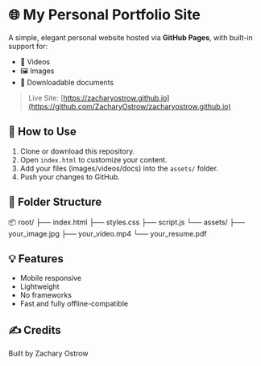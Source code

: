# 🌐 My Personal Portfolio Site

A simple, elegant personal website hosted via **GitHub Pages**, with built-in support for:

- 🎥 Videos
- 🖼️ Images
- 📄 Downloadable documents

> Live Site: [https://zacharyostrow.github.io](https://github.com/ZacharyOstrow/zacharyostrow.github.io)

## 🚀 How to Use

1. Clone or download this repository.
2. Open `index.html` to customize your content.
3. Add your files (images/videos/docs) into the `assets/` folder.
4. Push your changes to GitHub.

## 📁 Folder Structure
📦 root/
├── index.html
├── styles.css
├── script.js
└── assets/
├── your_image.jpg
├── your_video.mp4
└── your_resume.pdf

## 💡 Features
- Mobile responsive
- Lightweight
- No frameworks
- Fast and fully offline-compatible

## ✍️ Credits
Built by Zachary Ostrow

